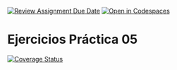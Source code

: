 [![Review Assignment Due Date](https://classroom.github.com/assets/deadline-readme-button-22041afd0340ce965d47ae6ef1cefeee28c7c493a6346c4f15d667ab976d596c.svg)](https://classroom.github.com/a/FTPDI46d)
[![Open in Codespaces](https://classroom.github.com/assets/launch-codespace-2972f46106e565e64193e422d61a12cf1da4916b45550586e14ef0a7c637dd04.svg)](https://classroom.github.com/open-in-codespaces?assignment_repo_id=18330521)

# Ejercicios Práctica 05

[![Coverage Status](https://coveralls.io/repos/github/ULL-ESIT-INF-DSI-2425/prct05-objects-classes-interfaces-alu0101547619/badge.svg?branch=main)](https://coveralls.io/github/ULL-ESIT-INF-DSI-2425/prct05-objects-classes-interfaces-alu0101547619?branch=main)